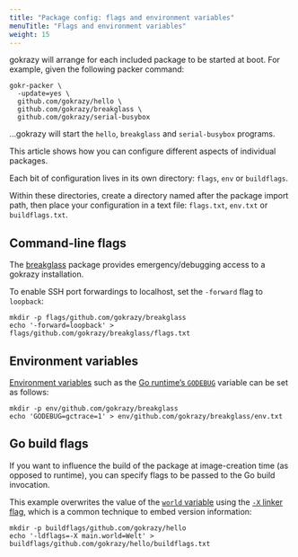 ```yaml
---
title: "Package config: flags and environment variables"
menuTitle: "Flags and environment variables"
weight: 15
---
```


gokrazy will arrange for each included package to be started at boot. For
example, given the following packer command:

```shell
gokr-packer \
  -update=yes \
  github.com/gokrazy/hello \
  github.com/gokrazy/breakglass \
  github.com/gokrazy/serial-busybox
```

…gokrazy will start the `hello`, `breakglass` and `serial-busybox` programs.

This article shows how you can configure different aspects of individual
packages.

Each bit of configuration lives in its own directory: `flags`, `env` or
`buildflags`.

Within these directories, create a directory named after the package import
path, then place your configuration in a text file: `flags.txt`, `env.txt` or
`buildflags.txt`.

## Command-line flags

The [breakglass](https://github.com/gokrazy/breakglass) package provides
emergency/debugging access to a gokrazy installation.

To enable SSH port forwardings to localhost, set the `-forward` flag to `loopback`:

```shell
mkdir -p flags/github.com/gokrazy/breakglass
echo '-forward=loopback' > flags/github.com/gokrazy/breakglass/flags.txt
```

## Environment variables

[Environment variables](https://en.wikipedia.org/wiki/Environment_variable) such
as the [Go runtime’s `GODEBUG`](https://golang.org/pkg/runtime/) variable can be
set as follows:

```shell
mkdir -p env/github.com/gokrazy/breakglass
echo 'GODEBUG=gctrace=1' > env/github.com/gokrazy/breakglass/env.txt
```

## Go build flags

If you want to influence the build of the package at image-creation time (as
opposed to runtime), you can specify flags to be passed to the Go build
invocation.

This example overwrites the value of the [`world`
variable](https://github.com/gokrazy/hello/blob/e33b5caa1a73b5e58e4d4f4b165d07e6ddf173a9/hello.go#L6)
using the [`-X` linker flag](https://golang.org/cmd/link/), which is a common
technique to embed version information:

```shell
mkdir -p buildflags/github.com/gokrazy/hello
echo '-ldflags=-X main.world=Welt' > buildflags/github.com/gokrazy/hello/buildflags.txt
```
